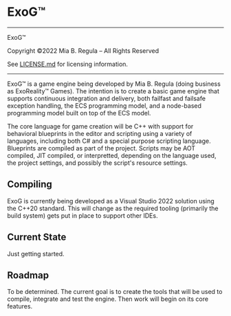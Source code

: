 # ExoG™

--------------------------------------------------------------------------------

ExoG™

Copyright ©2022  Mia B. Regula – All Rights Reserved

See [LICENSE.md](LICENSE.md) for licensing information.

--------------------------------------------------------------------------------

ExoG™ is a game engine being developed by Mia B. Regula (doing business as
ExoReality™ Games). The intention is to create a basic game engine that supports
continuous integration and delivery, both failfast and failsafe exception
handling, the ECS programming model, and a node-based programming model built on
top of the ECS model.

The core language for game creation will be C++ with support for behavioral
blueprints in the editor and scripting using a variety of languages, including
both C# and a special purpose scripting language. Blueprints are compiled as
part of the project. Scripts may be AOT compiled, JIT compiled, or interpretted,
depending on the language used, the project settings, and possibly the script's
resource settings.


## Compiling

ExoG is currently being developed as a Visual Studio 2022 solution using the
C++20 standard. This will change as the required tooling (primarily the build
system) gets put in place to support other IDEs.


## Current State

Just getting started.


## Roadmap

To be determined. The current goal is to create the tools that will be used to
compile, integrate and test the engine. Then work will begin on its core
features.
